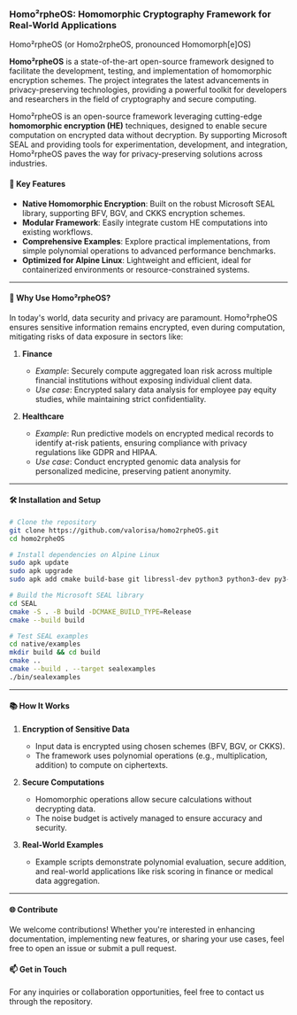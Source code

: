 ### **Homo²rpheOS: Homomorphic Cryptography Framework for Real-World Applications**

Homo²rpheOS (or Homo2rpheOS, pronounced Homomorph[e]OS)

**Homo²rpheOS** is a state-of-the-art open-source framework designed to facilitate the development, testing, and implementation of homomorphic encryption schemes. The project integrates the latest advancements in privacy-preserving technologies, providing a powerful toolkit for developers and researchers in the field of cryptography and secure computing.

Homo²rpheOS is an open-source framework leveraging cutting-edge **homomorphic encryption (HE)** techniques, designed to enable secure computation on encrypted data without decryption. By supporting Microsoft SEAL and providing tools for experimentation, development, and integration, Homo²rpheOS paves the way for privacy-preserving solutions across industries.

#### 🚀 **Key Features**
- **Native Homomorphic Encryption**: Built on the robust Microsoft SEAL library, supporting BFV, BGV, and CKKS encryption schemes.
- **Modular Framework**: Easily integrate custom HE computations into existing workflows.
- **Comprehensive Examples**: Explore practical implementations, from simple polynomial operations to advanced performance benchmarks.
- **Optimized for Alpine Linux**: Lightweight and efficient, ideal for containerized environments or resource-constrained systems.

---

#### 🌟 **Why Use Homo²rpheOS?**
In today's world, data security and privacy are paramount. Homo²rpheOS ensures sensitive information remains encrypted, even during computation, mitigating risks of data exposure in sectors like:

1. **Finance**  
   - *Example*: Securely compute aggregated loan risk across multiple financial institutions without exposing individual client data.  
   - *Use case*: Encrypted salary data analysis for employee pay equity studies, while maintaining strict confidentiality.  

2. **Healthcare**  
   - *Example*: Run predictive models on encrypted medical records to identify at-risk patients, ensuring compliance with privacy regulations like GDPR and HIPAA.  
   - *Use case*: Conduct encrypted genomic data analysis for personalized medicine, preserving patient anonymity.  

---

#### 🛠️ **Installation and Setup**  
```bash
# Clone the repository
git clone https://github.com/valorisa/homo2rpheOS.git
cd homo2rpheOS

# Install dependencies on Alpine Linux
sudo apk update
sudo apk upgrade
sudo apk add cmake build-base git libressl-dev python3 python3-dev py3-pip

# Build the Microsoft SEAL library
cd SEAL
cmake -S . -B build -DCMAKE_BUILD_TYPE=Release
cmake --build build

# Test SEAL examples
cd native/examples
mkdir build && cd build
cmake ..
cmake --build . --target sealexamples
./bin/sealexamples
```

---

#### 📚 **How It Works**  

1. **Encryption of Sensitive Data**  
   - Input data is encrypted using chosen schemes (BFV, BGV, or CKKS).
   - The framework uses polynomial operations (e.g., multiplication, addition) to compute on ciphertexts.  

2. **Secure Computations**  
   - Homomorphic operations allow secure calculations without decrypting data.
   - The noise budget is actively managed to ensure accuracy and security.

3. **Real-World Examples**  
   - Example scripts demonstrate polynomial evaluation, secure addition, and real-world applications like risk scoring in finance or medical data aggregation.

---

#### 🌐 **Contribute**  
We welcome contributions! Whether you're interested in enhancing documentation, implementing new features, or sharing your use cases, feel free to open an issue or submit a pull request.  

#### 📫 **Get in Touch**  
For any inquiries or collaboration opportunities, feel free to contact us through the repository.

